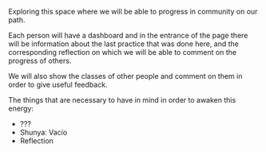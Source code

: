 Exploring this space where we will be able to progress in community on our path.

Each person will have a dashboard and in the entrance of the page there will be information about the last practice that was done here, and the corresponding reflection on which we will be able to comment on the progress of others.

We will also show the classes of other people and comment on them in order to give useful feedback.

The things that are necessary to have in mind in order to awaken this energy:

- ???
- Shunya: Vacío
- Reflection
